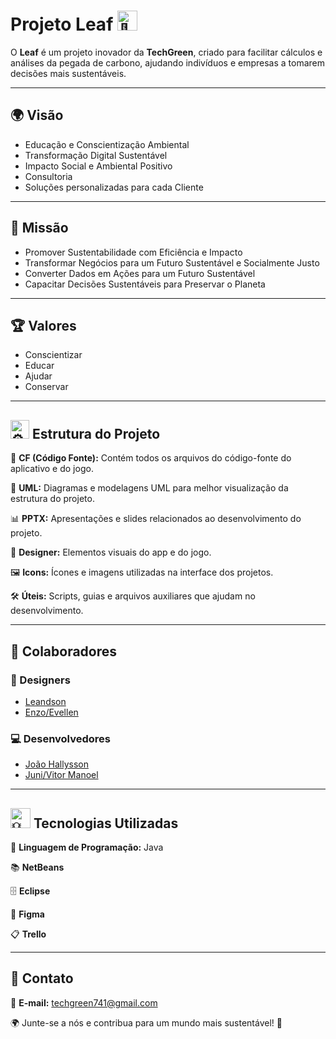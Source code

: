 # Projeto Leaf <img src="https://fonts.gstatic.com/s/e/notoemoji/latest/1f343/512.gif" alt="🍃" width="32" height="32">

O **Leaf** é um projeto inovador da **TechGreen**, criado para facilitar cálculos e análises da pegada de carbono, ajudando indivíduos e empresas a tomarem decisões mais sustentáveis.

---

## 🌍 Visão

- Educação e Conscientização Ambiental
- Transformação Digital Sustentável
- Impacto Social e Ambiental Positivo
- Consultoria
- Soluções personalizadas para cada Cliente

---

## 🎯 Missão

- Promover Sustentabilidade com Eficiência e Impacto
- Transformar Negócios para um Futuro Sustentável e Socialmente Justo
- Converter Dados em Ações para um Futuro Sustentável
- Capacitar Decisões Sustentáveis para Preservar o Planeta

---

## 🏆 Valores

- Conscientizar
- Educar 
- Ajudar
- Conservar

---

## <img src="https://fonts.gstatic.com/s/e/notoemoji/latest/2699_fe0f/512.gif" alt="⚙" width="30" height="30"> Estrutura do Projeto

📂 **CF (Código Fonte):** Contém todos os arquivos do código-fonte do aplicativo e do jogo.

📐 **UML:** Diagramas e modelagens UML para melhor visualização da estrutura do projeto.

📊 **PPTX:** Apresentações e slides relacionados ao desenvolvimento do projeto.

🎨 **Designer:** Elementos visuais do app e do jogo.

🖼 **Icons:** Ícones e imagens utilizadas na interface dos projetos.

🛠 **Úteis:** Scripts, guias e arquivos auxiliares que ajudam no desenvolvimento.

---

## 👥 Colaboradores

### 🎨 Designers
- [Leandson](https://github.com/LeonnMartins)
- [Enzo/Evellen](https://github.com/PderiMiel)

### 💻 Desenvolvedores
- [João Hallysson](https://github.com/Joao-Hallysson)
- [Juni/Vitor Manoel](https://github.com/JuninMercadorias)

---

## <img src="https://fonts.gstatic.com/s/e/notoemoji/latest/1f4a1/512.gif" alt="💡" width="32" height="32"> Tecnologias Utilizadas

🚀 **Linguagem de Programação:** Java

📚 **NetBeans**

🗄 **Eclipse**

🧩 **Figma**

📋 **Trello**

---

## 📩 Contato

📧 **E-mail:** [techgreen741@gmail.com](mailto:techgreen741@gmail.com)

🌍 Junte-se a nós e contribua para um mundo mais sustentável! 💚
